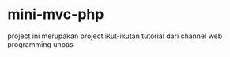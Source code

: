 # mini-mvc-php
project ini merupakan project ikut-ikutan tutorial dari channel web programming unpas
